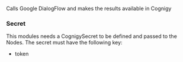 ﻿Calls Google DialogFlow and makes the results available in Cognigy

### Secret
This modules needs a CognigySecret to be defined and passed to the Nodes. The secret must have the following key:

- token